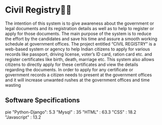 # Civil Registry👨‍💻

<p> The intention of this system is to give awareness about the government or legal documents and its 
registration details as well as to help to register or apply for those documents. The main purpose of the 
system is to reduce the effort by the candidates and save his time and assure a smooth working schedule 
at government offices. The project entitled “CIVIL REGISTRY” is a web-based system or agency to help 
Indian citizens to apply for various records like passport, driving license, voter’s ID card, ration card etc. 
and register certificates like birth, death, marriage etc. This system also allows citizens to directly apply 
for these certificates and view the details regarding the documents. In order to apply for any certificate or 
government records a citizen needs to present at the government offices and it will increase unwanted 
rushes at the government offices and time wasting</p>

## Software Specifications

pie
"Python-Django": 5.3
"Mysql" : 35
"HTML" : 63.3
"CSS" : 18.2
"Javascript" : 13.2


